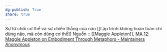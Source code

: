 ```yaml
---
dg-publish: True
share: true
---
```

Sự từ chối cơ thể và sự chiến thắng của não
[[Lập trình không hoàn toàn chỉ dùng não, mà còn dùng cơ thể]]
Nguồn :: [[Maggie Appleton]], [MA 12: Maggie Appleton on Embodiment Through Metaphors - Maintainers Anonymous](https://maintainersanonymous.com/metaphor/#t=01:04)
